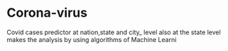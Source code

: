 # Corona-virus
Covid cases predictor at nation,state and city_ level also at the state level makes the analysis by using algorithms of Machine Learni
